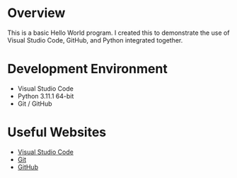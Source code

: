 # Overview

This is a basic Hello World program. I created this to demonstrate the use of Visual Studio Code, GitHub, and Python integrated together.

# Development Environment

* Visual Studio Code
* Python 3.11.1 64-bit
* Git / GitHub

# Useful Websites

* [Visual Studio Code](https://code.visualstudio.com/download)
* [Git](https://git-scm.com/download)
* [GitHub](https://github.com/)